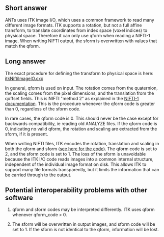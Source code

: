## Short answer

ANTs uses ITK image I/O, which uses a common framework to read many different image formats. ITK supports a rotation, but not a full affine transform, to translate coordinates from index space (voxel indices) to physical space. Therefore it can only use qform when reading a NIFTI-1 image. When writing NIFTI output, the sform is overwritten with values that match the qform.


## Long answer

The exact procedure for defining the transform to physical space is here: [itkNiftiImageIO.cxx](https://github.com/InsightSoftwareConsortium/ITK/blob/285d589717dcb5252e68b90241b9c4853aa6319b/Modules/IO/NIFTI/src/itkNiftiImageIO.cxx#L1584)

In general, qform is used on input. The rotation comes from the quaternion, the scaling comes from the pixel dimensions, and the translation from the qoffset fields. This is NIFTI "method 2" as explained in the [NIFTI-1 documentation](http://nifti.nimh.nih.gov/nifti-1/documentation/nifti1fields/nifti1fields_pages/qsform.html). This is the procedure whenever the qform code is greater than 0, regardless of the sform code.

In rare cases, the qform code is 0. This should never be the case except for backwards compatibility, ie reading old ANALYZE files. If the qform code is 0, indicating no valid qform, the rotation and scaling are extracted from the sform, if it is present.

When writing NIFTI files, ITK encodes the rotation, translation and scaling in both the qform and sform ([see here for the code](https://github.com/InsightSoftwareConsortium/ITK/blob/285d589717dcb5252e68b90241b9c4853aa6319b/Modules/IO/NIFTI/src/itkNiftiImageIO.cxx#L1705)). The qform code is set to 2, and the sform code is set to 1. The loss of the sform is unavoidable because the ITK I/O code reads images into a common internal structure, independent of the individual image format on disk. This allows ITK to support many file formats transparently, but it limits the information that can be carried through to the output.

## Potential interoperability problems with other software

1. qform and sform codes may be interpreted differently. ITK uses qform whenever qform_code > 0.

2. The sform will be overwritten in output images, and sform code will be set to 1. If the sform is not identical to the qform, information will be lost. 